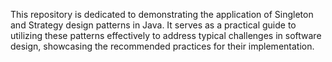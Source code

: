 This repository is dedicated to demonstrating the application of Singleton and Strategy design patterns in Java. It serves as a practical guide to utilizing these patterns effectively to address typical challenges in software design, showcasing the recommended practices for their implementation.
